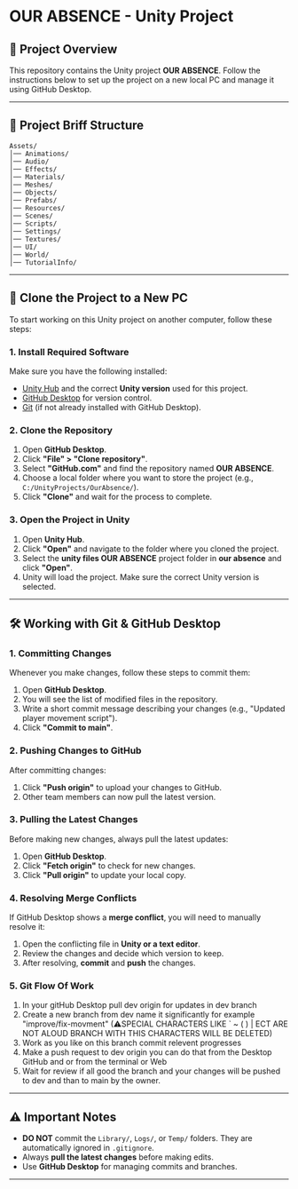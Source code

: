 # OUR ABSENCE - Unity Project

## 📌 Project Overview

This repository contains the Unity project **OUR ABSENCE**. Follow the instructions below to set up the project on a new local PC and manage it using GitHub Desktop.

---

## 📝 Project Briff Structure

```
Assets/
│── Animations/        
│── Audio/             
│── Effects/          
│── Materials/         
│── Meshes/            
│── Objects/           
│── Prefabs/          
│── Resources/        
│── Scenes/           
│── Scripts/           
│── Settings/          
│── Textures/          
│── UI/                
│── World/             
│── TutorialInfo/     
```

---

## 💞 Clone the Project to a New PC

To start working on this Unity project on another computer, follow these steps:

### **1. Install Required Software**

Make sure you have the following installed:

- [Unity Hub](https://unity.com/) and the correct **Unity version** used for this project.
- [GitHub Desktop](https://desktop.github.com/) for version control.
- [Git](https://git-scm.com/) (if not already installed with GitHub Desktop).

### **2. Clone the Repository**

1. Open **GitHub Desktop**.
2. Click **"File" > "Clone repository"**.
3. Select **"GitHub.com"** and find the repository named **OUR ABSENCE**.
4. Choose a local folder where you want to store the project (e.g., `C:/UnityProjects/OurAbsence/`).
5. Click **"Clone"** and wait for the process to complete.

### **3. Open the Project in Unity**

1. Open **Unity Hub**.
2. Click **"Open"** and navigate to the folder where you cloned the project.
3. Select the **unity files OUR ABSENCE** project folder in **our absence** and click **"Open"**.
4. Unity will load the project. Make sure the correct Unity version is selected.

---

## 🛠 Working with Git & GitHub Desktop

### **1. Committing Changes**

Whenever you make changes, follow these steps to commit them:

1. Open **GitHub Desktop**.
2. You will see the list of modified files in the repository.
3. Write a short commit message describing your changes (e.g., "Updated player movement script").
4. Click **"Commit to main"**.

### **2. Pushing Changes to GitHub**

After committing changes:

1. Click **"Push origin"** to upload your changes to GitHub.
2. Other team members can now pull the latest version.

### **3. Pulling the Latest Changes**

Before making new changes, always pull the latest updates:

1. Open **GitHub Desktop**.
2. Click **"Fetch origin"** to check for new changes.
3. Click **"Pull origin"** to update your local copy.

### **4. Resolving Merge Conflicts**

If GitHub Desktop shows a **merge conflict**, you will need to manually resolve it:

1. Open the conflicting file in **Unity or a text editor**.
2. Review the changes and decide which version to keep.
3. After resolving, **commit** and **push** the changes.

### **5. Git Flow Of Work**

1. In your gitHub Desktop pull dev origin for updates in dev branch
2. Create a new branch from dev name it significantly for example "improve/fix-movment" (⚠SPECIAL CHARACTERS LIKE ` ~ ( ) | ECT ARE NOT ALOUD BRANCH WITH THIS CHARACTERS WILL BE DELETED)
3. Work as you like on this branch commit relevent progresses
4. Make a push request to dev origin you can do that from the Desktop GitHub and or from the terminal or Web
5. Wait for review if all good the branch and your changes will be pushed to dev and than to main by the owner.

---

## ⚠ Important Notes

- **DO NOT** commit the `Library/`, `Logs/`, or `Temp/` folders. They are automatically ignored in `.gitignore`.
- Always **pull the latest changes** before making edits.
- Use **GitHub Desktop** for managing commits and branches.

---
